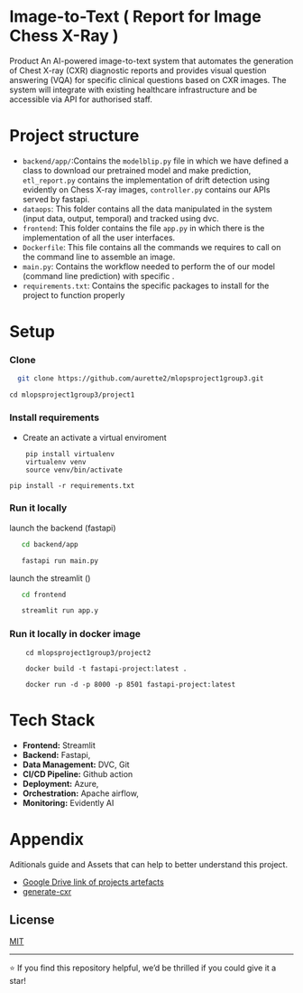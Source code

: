 # Image-to-Text ( Report for Image Chess X-Ray )

 Product An AI-powered image-to-text system that automates the generation of Chest X-ray (CXR) diagnostic reports and provides visual question answering (VQA) for specific clinical questions based on CXR images. The system will integrate with existing healthcare infrastructure and be accessible via API for authorised staff.

# Project structure 

- `backend/app/`:Contains the `modelblip.py` file in which we have defined a class to download our pretrained model and make prediction, `etl_report.py` contains the implementation of drift detection using evidently on Chess X-ray images, `controller.py` contains our APIs served by fastapi.
- `dataops`: This folder contains all the data manipulated in the system (input data, output, temporal) and tracked using dvc.
- `frontend`: This folder contains the file `app.py` in which there is the implementation of all the user interfaces. 
- `Dockerfile`: This file contains all the commands we requires to call on the command line to assemble an image.
- `main.py`: Contains the workflow needed to perform the of our model (command line prediction)  with specific . 
- `requirements.txt`: Contains the specific packages to install for the project to function properly



# Setup

### Clone

```bash
  git clone https://github.com/aurette2/mlopsproject1group3.git
```
```
cd mlopsproject1group3/project1
```
### Install requirements
- Create an activate a virtual enviroment
```
    pip install virtualenv
    virtualenv venv
    source venv/bin/activate
```

```
pip install -r requirements.txt
```

### Run it locally 
launch the backend (fastapi)
```bash
   cd backend/app

   fastapi run main.py
```
launch the streamlit ()
```bash
   cd frontend

   streamlit run app.y
```

### Run it locally in docker image

```
    cd mlopsproject1group3/project2
```

```
    docker build -t fastapi-project:latest .
```

```
    docker run -d -p 8000 -p 8501 fastapi-project:latest 
```

# Tech Stack

- **Frontend:** Streamlit
- **Backend:** Fastapi, 
- **Data Management:** DVC, Git
- **CI/CD Pipeline:** Github action 
- **Deployment:** Azure, 
- **Orchestration:**  Apache airflow,
- **Monitoring:** Evidently AI 


# Appendix
Aditionals guide and Assets that can help to better understand this project.
- [Google Drive link of projects artefacts](https://drive.google.com/drive/folders/1rI5kliXcn50TZAS0ZsWDgl56ZBZz_Nv2?usp=sharing)
- [ generate-cxr ](https://huggingface.co/nathansutton/generate-cxr)



## License

[MIT](https://choosealicense.com/licenses/mit/)

------------------------------------------------------------------------------------------------------------

⭐️ If you find this repository helpful, we’d be thrilled if you could give it a star! 
